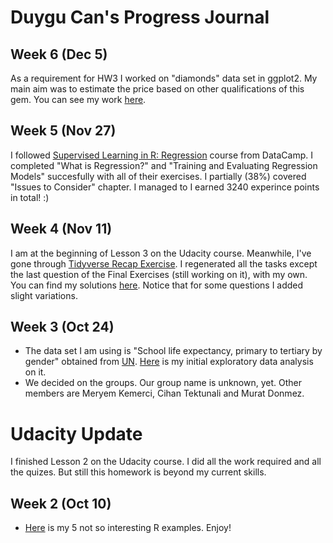 # Duygu Can's Progress Journal 

## Week 6 (Dec 5)

As a requirement for HW3 I worked on "diamonds" data set in ggplot2. My main aim was to estimate the price based on other qualifications of this gem.
You can see my work [here](HW3_Diamonds.html).

## Week 5 (Nov 27)

I followed [Supervised Learning in R: Regression](https://www.datacamp.com/courses/supervised-learning-in-r-regression) course from DataCamp. I completed "What is Regression?" and "Training and Evaluating Regression Models" succesfully with all of their exercises. I partially (38%) covered "Issues to Consider" chapter.  I managed to I earned 3240 experince points in total! :)

## Week 4 (Nov 11)

I am at the beginning of Lesson 3 on the Udacity course. Meanwhile, I've gone through [Tidyverse Recap Exercise](https://mef-bda503.github.io/files/tidyverse_recap_p1.html).
I regenerated all the tasks except the last question of the Final Exercises (still working on it), with my own. You can find my solutions [here](files/Travel_and_Weather.html).
Notice that for some questions I added slight variations.

## Week 3 (Oct 24)

+ The data set I am using is "School life expectancy, primary to tertiary by gender" obtained from [UN](http://data.un.org/Data.aspx?d=GenderStat&f=inID%3a85). [Here](files/EDAonDS.html) is my initial exploratory data analysis on it.
+ We decided on the groups. Our group name is unknown, yet. Other members are Meryem Kemerci, Cihan Tektunali and Murat Donmez.

# Udacity Update
I finished Lesson 2 on the Udacity course. I did all the work required and all the quizes. But still this homework is beyond my current skills.

## Week 2 (Oct 10)

+ [Here](files/example_homework_1.html) is my 5 not so interesting R examples. Enjoy!
